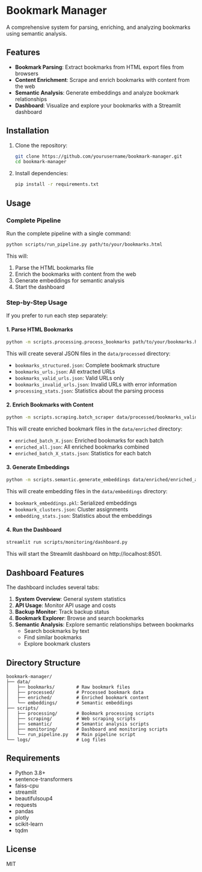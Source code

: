 # Bookmark Manager

A comprehensive system for parsing, enriching, and analyzing bookmarks using semantic analysis.

## Features

- **Bookmark Parsing**: Extract bookmarks from HTML export files from browsers
- **Content Enrichment**: Scrape and enrich bookmarks with content from the web
- **Semantic Analysis**: Generate embeddings and analyze bookmark relationships
- **Dashboard**: Visualize and explore your bookmarks with a Streamlit dashboard

## Installation

1. Clone the repository:
   ```bash
   git clone https://github.com/yourusername/bookmark-manager.git
   cd bookmark-manager
   ```

2. Install dependencies:
   ```bash
   pip install -r requirements.txt
   ```

## Usage

### Complete Pipeline

Run the complete pipeline with a single command:

```bash
python scripts/run_pipeline.py path/to/your/bookmarks.html
```

This will:
1. Parse the HTML bookmarks file
2. Enrich the bookmarks with content from the web
3. Generate embeddings for semantic analysis
4. Start the dashboard

### Step-by-Step Usage

If you prefer to run each step separately:

#### 1. Parse HTML Bookmarks

```bash
python -m scripts.processing.process_bookmarks path/to/your/bookmarks.html
```

This will create several JSON files in the `data/processed` directory:
- `bookmarks_structured.json`: Complete bookmark structure
- `bookmarks_urls.json`: All extracted URLs
- `bookmarks_valid_urls.json`: Valid URLs only
- `bookmarks_invalid_urls.json`: Invalid URLs with error information
- `processing_stats.json`: Statistics about the parsing process

#### 2. Enrich Bookmarks with Content

```bash
python -m scripts.scraping.batch_scraper data/processed/bookmarks_valid_urls.json --batch-size 50 --max-workers 5
```

This will create enriched bookmark files in the `data/enriched` directory:
- `enriched_batch_X.json`: Enriched bookmarks for each batch
- `enriched_all.json`: All enriched bookmarks combined
- `enriched_batch_X_stats.json`: Statistics for each batch

#### 3. Generate Embeddings

```bash
python -m scripts.semantic.generate_embeddings data/enriched/enriched_all.json --num-clusters 20
```

This will create embedding files in the `data/embeddings` directory:
- `bookmark_embeddings.pkl`: Serialized embeddings
- `bookmark_clusters.json`: Cluster assignments
- `embedding_stats.json`: Statistics about the embeddings

#### 4. Run the Dashboard

```bash
streamlit run scripts/monitoring/dashboard.py
```

This will start the Streamlit dashboard on http://localhost:8501.

## Dashboard Features

The dashboard includes several tabs:

1. **System Overview**: General system statistics
2. **API Usage**: Monitor API usage and costs
3. **Backup Monitor**: Track backup status
4. **Bookmark Explorer**: Browse and search bookmarks
5. **Semantic Analysis**: Explore semantic relationships between bookmarks
   - Search bookmarks by text
   - Find similar bookmarks
   - Explore bookmark clusters

## Directory Structure

```
bookmark-manager/
├── data/
│   ├── bookmarks/        # Raw bookmark files
│   ├── processed/        # Processed bookmark data
│   ├── enriched/         # Enriched bookmark content
│   └── embeddings/       # Semantic embeddings
├── scripts/
│   ├── processing/       # Bookmark processing scripts
│   ├── scraping/         # Web scraping scripts
│   ├── semantic/         # Semantic analysis scripts
│   ├── monitoring/       # Dashboard and monitoring scripts
│   └── run_pipeline.py   # Main pipeline script
└── logs/                 # Log files
```

## Requirements

- Python 3.8+
- sentence-transformers
- faiss-cpu
- streamlit
- beautifulsoup4
- requests
- pandas
- plotly
- scikit-learn
- tqdm

## License

MIT
